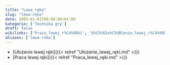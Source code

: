 ```yaml
---
title: "Lewa ręka"
slug: "lewa-ręka"
date: 2005-01-01T00:00:00+01:00
kategorie: ['Technika gry']
draft: false
wikilinks: ['Praca_lewej_r%C4%99ki', 'U%C5%82o%C5%BCenie_lewej_r%C4%99ki']
aliases: ['lewa-reka']
---
```

  - [Ułożenie lewej ręki]({{< relref "Ułożenie_lewej_ręki.md" >}})
  - [Praca lewej ręki]({{< relref "Praca_lewej_ręki.md" >}})

